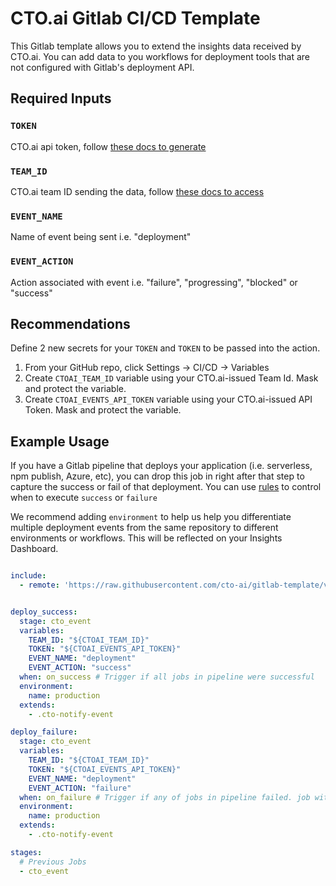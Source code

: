 # CTO.ai Gitlab CI/CD Template

This Gitlab template allows you to extend the insights data received by CTO.ai. You can add data to you workflows for deployment tools that are not configured with Gitlab's deployment API.

## Required Inputs

### `TOKEN`
CTO.ai api token, follow [these docs to generate](https://cto.ai/docs/integrate-any-tool)

### `TEAM_ID`
CTO.ai team ID sending the data, follow [these docs to access](https://cto.ai/docs/integrate-any-tool)

### `EVENT_NAME`

Name of event being sent i.e. "deployment"

### `EVENT_ACTION`

Action associated with event i.e. "failure", "progressing", "blocked" or "success"

## Recommendations

Define 2 new secrets for your `TOKEN` and `TOKEN` to be passed into the action.

1. From your GitHub repo, click Settings -> CI/CD -> Variables
2. Create `CTOAI_TEAM_ID` variable using your CTO.ai-issued Team Id. Mask and protect the variable.
3. Create `CTOAI_EVENTS_API_TOKEN` variable using your CTO.ai-issued API Token. Mask and protect the variable.

## Example Usage

If you have a Gitlab pipeline that deploys your application (i.e. serverless, npm publish, Azure, etc), you can drop this job in right after that step to capture the success or fail of that deployment. You can use [rules](https://docs.gitlab.com/ee/ci/yaml/#rules) to control when to execute `success` or `failure`

We recommend adding `environment` to help us help you differentiate multiple deployment events from the same repository to different environments or workflows. This will be reflected on your Insights Dashboard.

```yaml

include:
  - remote: 'https://raw.githubusercontent.com/cto-ai/gitlab-template/v1.0/cto.gitlab-ci.yml'


deploy_success:
  stage: cto_event
  variables:
    TEAM_ID: "${CTOAI_TEAM_ID}"
    TOKEN: "${CTOAI_EVENTS_API_TOKEN}"
    EVENT_NAME: "deployment"
    EVENT_ACTION: "success"
  when: on_success # Trigger if all jobs in pipeline were successful
  environment:
    name: production
  extends:
    - .cto-notify-event

deploy_failure:
  stage: cto_event
  variables:
    TEAM_ID: "${CTOAI_TEAM_ID}"
    TOKEN: "${CTOAI_EVENTS_API_TOKEN}"
    EVENT_NAME: "deployment"
    EVENT_ACTION: "failure"
  when: on_failure # Trigger if any of jobs in pipeline failed. job with `allow_failure` will not be considered failed job even in failure.
  environment:
    name: production
  extends:
    - .cto-notify-event

stages:
  # Previous Jobs
  - cto_event
```
